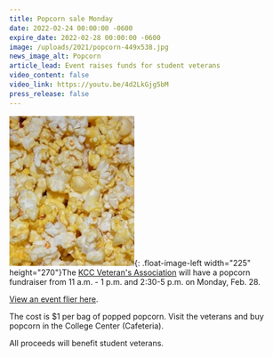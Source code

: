 ```yaml
---
title: Popcorn sale Monday
date: 2022-02-24 00:00:00 -0600
expire_date: 2022-02-28 00:00:00 -0600
image: /uploads/2021/popcorn-449x538.jpg
news_image_alt: Popcorn
article_lead: Event raises funds for student veterans
video_content: false
video_link: https://youtu.be/4d2LkGjg5bM
press_release: false
---
```

![](/uploads/2021/popcorn-225x270.jpg){: .float-image-left width="225" height="270"}The [KCC Veteran's Association](https://www.kcc.edu/student-resources/clubs/#veterans-association) will have a popcorn fundraiser from 11 a.m. - 1 p.m. and 2:30-5 p.m. on Monday, Feb. 28.

[View an event flier here](/Popcorn-Fundraiser-Flyer-28-Feb-2022.pdf).

The cost is $1 per bag of popped popcorn. Visit the veterans and buy popcorn in the College Center (Cafeteria).

All proceeds will benefit student veterans.
